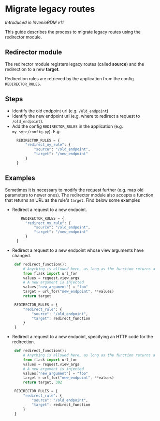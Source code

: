 # Migrate legacy routes

_Introduced in InvenioRDM v11_

This guide describes the process to migrate legacy routes using the redirector module.

## Redirector module

The redirector module registers legacy routes (called **source**) and the redirection to a new **target**.

Redirection rules are retrieved by the application from the config `REDIRECTOR_RULES`.

## Steps

- Identify the old endpoint url (e.g. `/old_endpoint`)
- Identify the new endpoint url (e.g. where to redirect a request to `/old_endpoint`).
- Add the config `REDIRECTOR_RULES` in the application (e.g. `my_syte/config.py`). E.g:
  ```python
    REDIRECTOR_RULES = {
        "redirect_my_rule": {
            "source": "/old_endpoint",
            "target": "/new_endpoint"
        }
    }
  ```

## Examples

Sometimes it is necessary to modify the request further (e.g. map old parameters to newer ones). The redirector module also accepts a function that returns an URL as the rule's `target`.
Find below some examples

- Redirect a request to a new endpoint.
  ```python
      REDIRECTOR_RULES = {
        "redirect_my_rule": {
            "source": "/old_endpoint",
            "target": "/new_endpoint"
        }
    }
  ```
- Redirect a request to a new endpoint whose view arguments have changed.
   ```python
    def redirect_function():
        # Anything is allowed here, as long as the function returns a valid url.
        from flask import url_for
        values = request.view_args
        # A new argument is injected
        values["new_argument"] = "foo"
        target = url_for("new_endpoint", **values)
        return target

    REDIRECTOR_RULES = {
        "redirect_rule": {
            "source": "/old_endpoint",
            "target": redirect_function
        }
    }
  ```
- Redirect a request to a new endpoint, specifying an HTTP code for the redirection.
   ```python
    def redirect_function():
        # Anything is allowed here, as long as the function returns a valid url.
        from flask import url_for
        values = request.view_args
        # A new argument is injected
        values["new_argument"] = "foo"
        target = url_for("new_endpoint", **values)
        return target, 302

    REDIRECTOR_RULES = {
        "redirect_rule": {
            "source": "/old_endpoint",
            "target": redirect_function
        }
    }
  ```
